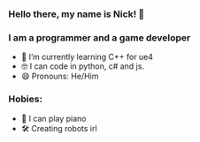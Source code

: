 ### Hello there, my name is Nick! 👋
### I am a programmer and a game developer
- 🌱 I’m currently learning C++ for ue4
- 🤓 I can code in python, c# and js.
- 😄 Pronouns: He/Him
### Hobies:
- 🎹 I can play piano
- 🛠️ Creating robots irl
<!--
**nikivan43/nikivan43** is a ✨ _special_ ✨ repository because its `README.md` (this file) appears on your GitHub profile.

Here are some ideas to get you started:

- 🔭 I’m currently working on ...
- 🌱 I’m currently learning ...
- 👯 I’m looking to collaborate on ...
- 🤔 I’m looking for help with ...
- 💬 Ask me about ...
- 📫 How to reach me: ...
- 😄 Pronouns: ...
- ⚡ Fun fact: ...
-->
